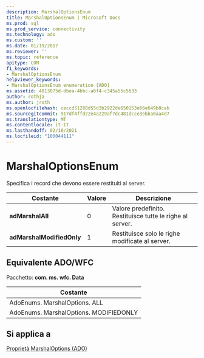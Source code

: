 ```yaml
---
description: MarshalOptionsEnum
title: MarshalOptionsEnum | Microsoft Docs
ms.prod: sql
ms.prod_service: connectivity
ms.technology: ado
ms.custom: ''
ms.date: 01/19/2017
ms.reviewer: ''
ms.topic: reference
apitype: COM
f1_keywords:
- MarshalOptionsEnum
helpviewer_keywords:
- MarshalOptionsEnum enumeration [ADO]
ms.assetid: 4013075d-dbea-4bbc-a6f4-c345a55c5633
author: rothja
ms.author: jroth
ms.openlocfilehash: ceccd51288d55d3b2922de650153e66e649b8cab
ms.sourcegitcommit: 917df4ffd22e4a229af7dc481dcce3ebba0aa4d7
ms.translationtype: MT
ms.contentlocale: it-IT
ms.lasthandoff: 02/10/2021
ms.locfileid: "100044111"
---
```

# <a name="marshaloptionsenum"></a>MarshalOptionsEnum
Specifica i record che devono essere restituiti al server.  
  
|Costante|Valore|Descrizione|  
|--------------|-----------|-----------------|  
|**adMarshalAll**|0|Valore predefinito. Restituisce tutte le righe al server.|  
|**adMarshalModifiedOnly**|1|Restituisce solo le righe modificate al server.|  
  
## <a name="adowfc-equivalent"></a>Equivalente ADO/WFC  
 Pacchetto: **com. ms. wfc. Data**  
  
|Costante|  
|--------------|  
|AdoEnums. MarshalOptions. ALL|  
|AdoEnums. MarshalOptions. MODIFIEDONLY|  
  
## <a name="applies-to"></a>Si applica a  
 [Proprietà MarshalOptions (ADO)](./marshaloptions-property-ado.md)